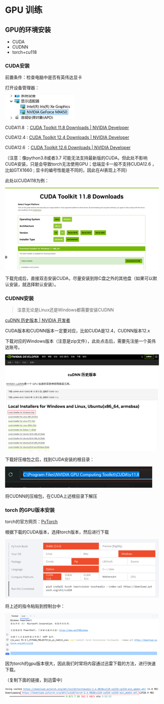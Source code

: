 # GPU 训练



## GPU的环境安装

+ CUDA
+ CUDNN
+ torch+cu118



### CUDA安装

前置条件：检查电脑中是否有英伟达显卡

打开设备管理器：

<img src="./assets/image-20250415091529380.png" alt="image-20250415091529380" style="zoom:50%;" />



CUDA11.8 ：[CUDA Toolkit 11.8 Downloads | NVIDIA Developer](https://developer.nvidia.com/cuda-11-8-0-download-archive)

CUDA12.4 :  [CUDA Toolkit 12.4 Downloads | NVIDIA Developer](https://developer.nvidia.com/cuda-12-4-0-download-archive)

CUDA12.6 ：[CUDA Toolkit 12.6 Downloads | NVIDIA Developer](https://developer.nvidia.com/cuda-12-6-0-download-archive?target_os=Windows)

（注意：像python3.8或者3.7 可能无法支持最新版的CUDA，但此处不影响CUDA安装，只是会导致torch无法使用GPU；低端显卡一般不支持CUDA12.6 ，比如GTX1660 ;  显卡的编号性能是不同的，因此在AI表现上不同）



此处以CUDA118为例：

![image-20250415091405763](./assets/image-20250415091405763.png)

下载完成后，直接双击安装CUDA，尽量安装到除C盘之外的其他盘（如果可以默认安装，就选择默认安装）。





### CUDNN安装

> 注意无论是Linux还是Windows都需要安装CUDNN

[cuDNN 历史版本 | NVIDIA 开发者](https://developer.nvidia.cn/rdp/cudnn-archive)

CUDA版本和CUDNN版本一定要对应，比如CUDA是12.4，CUDNN版本12.x



下载对应的Windows版本（注意是zip文件），此处点击后，需要先注册一个英伟达账号。

![image-20250415091942287](./assets/image-20250415091942287.png)

下载好压缩包之后，找到CUDA安装的根目录：

<img src="./assets/image-20250415092400650.png" alt="image-20250415092400650" style="zoom:50%;" />

将CUDNN的压缩包，在CUDA上述根目录下解压



### torch 的GPU版本安装

torch的官方网页：[PyTorch](https://pytorch.org/)

根据下载的CUDA版本，选择torch版本，然后进行下载

![image-20250415093733770](./assets/image-20250415093733770.png)

将上述的指令粘贴到控制台中：

![image-20250415093814532](./assets/image-20250415093814532.png)

因为torch的gpu版本很大，因此我们时常将内容通过迅雷下载的方法，进行快速下载。

（复制下面的链接，到迅雷中）

![image-20250415093915150](./assets/image-20250415093915150.png)